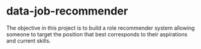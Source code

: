 # data-job-recommender
The objective in this project is to build a role recommender system allowing someone to target the position that best corresponds to their aspirations and current skills.
